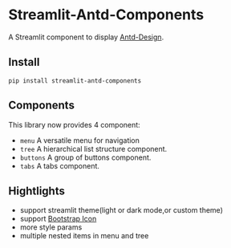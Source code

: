 # Streamlit-Antd-Components

A Streamlit component to display [Antd-Design](https://ant.design/). 

## Install

```shell script
pip install streamlit-antd-components
```

## Components

This library now provides 4 component:

- `menu` A versatile menu for navigation
- `tree` A hierarchical list structure component.
- `buttons` A group of buttons component.
- `tabs` A tabs component.


## Hightlights

* support streamlit theme(light or dark mode,or custom theme)
* support [Bootstrap Icon](https://icons.getbootstrap.com/)
* more style params
* multiple nested items in menu and tree
